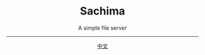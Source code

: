 <h1 align="center">Sachima</h1>

<p align="center">
  A simple file server
</p>

---

<p align="center">
  <a href="docs/README-zh.md">中文</a>
</p>
